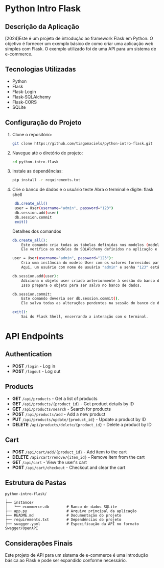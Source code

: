 # Python Intro Flask

## Descrição da Aplicação

[2024]Este é um projeto de introdução ao framework Flask em Python. O objetivo é fornecer um exemplo básico de como criar uma aplicação web simples com Flask. O exemplo utilizado foi de uma API para um sistema de e-commerce.

## Tecnologias Utilizadas

- Python
- Flask
- Flask-Login
- Flask-SQLAlchemy
- Flask-CORS
- SQLite

## Configuração do Projeto

1. Clone o repositório:
   ```bash
   git clone https://github.com/tiagomaciels/python-intro-flask.git
   ```
2. Navegue até o diretório do projeto:
   ```bash
   cd python-intro-flask
   ```
3. Instale as dependências:
   ```bash
   pip install -r requirements.txt
   ```
4. Crie o banco de dados e o usuário teste
   Abra o terminal e digite: flask shell

   ```bash
    db.create_all()
    user = User(username="admin", password="123")
    db.session.add(user)
    db.session.commit
    exit()
   ```

   Detalhes dos comandos

   ```bash
   db.create_all():
       Este comando cria todas as tabelas definidas nos modelos (models) no banco de dados.
       Ele verifica os modelos do SQLAlchemy definidos na aplicação e cria as tabelas correspondentes, caso ainda não existam.

   user = User(username="admin", password="123"):
       Cria uma instância do modelo User com os valores fornecidos para os campos username e password.
       Aqui, um usuário com nome de usuário "admin" e senha "123" está sendo criado.

   db.session.add(user):
       Adiciona o objeto user criado anteriormente à sessão do banco de dados.
       Isso prepara o objeto para ser salvo no banco de dados.

   db.session.commit:
       Este comando deveria ser db.session.commit().
       Ele salva todas as alterações pendentes na sessão do banco de dados, ou seja, insere o usuário "admin" no banco.

   exit():
       Sai do Flask Shell, encerrando a interação com o terminal.
   ```

# API Endpoints

## Authentication

- **POST** `/login` - Log in
- **POST** `/logout` - Log out

## Products

- **GET** `/api/products` - Get a list of products
- **GET** `/api/products/{product_id}` - Get product details by ID
- **GET** `/api/products/search` - Search for products
- **POST** `/api/products/add` - Add a new product
- **PUT** `/api/products/update/{product_id}` - Update a product by ID
- **DELETE** `/api/products/delete/{product_id}` - Delete a product by ID

## Cart

- **POST** `/api/cart/add/{product_id}` - Add item to the cart
- **DELETE** `/api/cart/remove/{item_id}` - Remove item from the cart
- **GET** `/api/cart` - View the user's cart
- **POST** `/api/cart/checkout` - Checkout and clear the cart

## Estrutura de Pastas

```
python-intro-flask/
.
├── instance/
│   └── ecommerce.db        # Banco de dados SQLite
├── app.py                  # Arquivo principal da aplicação
├── README.md               # Documentação do projeto
├── requirements.txt        # Dependências do projeto
├── swagger.yaml            # Especificação da API no formato Swagger/OpenAPI
```

## Considerações Finais

Este projeto de API para um sistema de e-commerce é uma introdução básica ao Flask e pode ser expandido conforme necessário.
